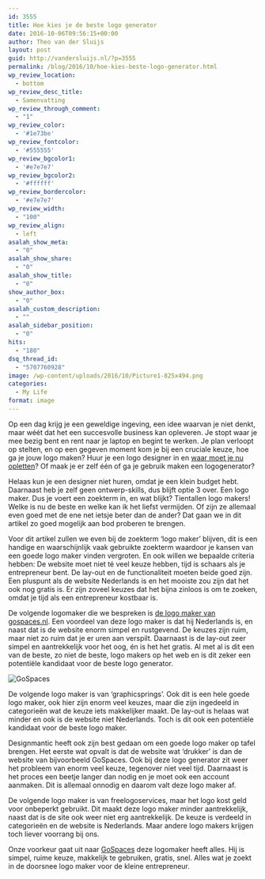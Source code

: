 ```yaml
---
id: 3555
title: Hoe kies je de beste logo generator
date: 2016-10-06T09:56:15+00:00
author: Theo van der Sluijs
layout: post
guid: http://vandersluijs.nl/?p=3555
permalink: /blog/2016/10/hoe-kies-beste-logo-generator.html
wp_review_location:
  - bottom
wp_review_desc_title:
  - Samenvatting
wp_review_through_comment:
  - "1"
wp_review_color:
  - '#1e73be'
wp_review_fontcolor:
  - '#555555'
wp_review_bgcolor1:
  - '#e7e7e7'
wp_review_bgcolor2:
  - '#ffffff'
wp_review_bordercolor:
  - '#e7e7e7'
wp_review_width:
  - "100"
wp_review_align:
  - left
asalah_show_meta:
  - "0"
asalah_show_share:
  - "0"
asalah_show_title:
  - "0"
show_author_box:
  - "0"
asalah_custom_description:
  - ""
asalah_sidebar_position:
  - "0"
hits:
  - "180"
dsq_thread_id:
  - "5707760928"
image: /wp-content/uploads/2016/10/Picture1-825x494.png
categories:
  - My Life
format: image
---
```

Op een dag krijg je een geweldige ingeving, een idee waarvan je niet denkt, maar wéét dat het een succesvolle business kan opleveren. Je stopt waar je mee bezig bent en rent naar je laptop en begint te werken. Je plan verloopt op stelten, en op een gegeven moment kom je bij een cruciale keuze, hoe ga je jouw logo maken? Huur je een logo designer in en [waar moet je nu opletten](http://www.startersinformatiecentrum.nl/logo-en-huisstijl-waar-moet-je-op-letten/)? Of maak je er zelf één of ga je gebruik maken een logogenerator? <!--more-->

Helaas kun je een designer niet huren, omdat je een klein budget hebt. Daarnaast heb je zelf geen ontwerp-skills, dus blijft optie 3 over. Een logo maker. Dus je voert een zoekterm in, en wat blijkt? Tientallen logo makers! Welke is nu de beste en welke kan ik het liefst vermijden. Of zijn ze allemaal even goed met de ene net ietsje beter dan de ander? Dat gaan we in dit artikel zo goed mogelijk aan bod proberen te brengen.

Voor dit artikel zullen we even bij de zoekterm ‘logo maker’ blijven, dit is een handige en waarschijnlijk vaak gebruikte zoekterm waardoor je kansen van een goede logo maker vinden vergroten. En ook willen we bepaalde criteria hebben: De website moet niet té veel keuze hebben, tijd is schaars als je entrepreneur bent. De lay-out en de functionaliteit moeten beide goed zijn. Een pluspunt als de website Nederlands is en het mooiste zou zijn dat het ook nog gratis is. Er zijn zoveel keuzes dat het bijna zinloos is om te zoeken, omdat je tijd als een entrepreneur kostbaar is.

De volgende logomaker die we bespreken is [de logo maker van gospaces.nl](https://gospaces.nl/tools/logo-maker). Een voordeel van deze logo maker is dat hij Nederlands is, en naast dat is de website enorm simpel en rustgevend. De keuzes zijn ruim, maar niet zo ruim dat je er uren aan verspilt. Daarnaast is de lay-out zeer simpel en aantrekkelijk voor het oog, én is het het gratis. Al met al is dit een van de beste, zo niet de beste, logo makers op het web en is dit zeker een potentiële kandidaat voor de beste logo generator.

<img class="aligncenter size-full wp-image-3557" src="/images/2016/10/Picture2.png" alt="GoSpaces" width="940" height="440" srcset="/images/2016/10/Picture2.png 940w, /images/2016/10/Picture2-300x140.png 300w, /images/2016/10/Picture2-768x359.png 768w, /images/2016/10/Picture2-855x400.png 855w" sizes="(max-width: 767px) 89vw, (max-width: 1000px) 54vw, (max-width: 1071px) 543px, 580px" />

De volgende logo maker is van ‘graphicsprings’. Ook dit is een hele goede logo maker, ook hier zijn enorm veel keuzes, maar die zijn ingedeeld in categorieën wat de keuze iets makkelijker maakt. De lay-out is helaas wat minder en ook is de website niet Nederlands. Toch is dit ook een potentiële kandidaat voor de beste logo maker.

Designmantic heeft ook zijn best gedaan om een goede logo maker op tafel brengen. Het eerste wat opvalt is dat de website wat ‘drukker’ is dan de website van bijvoorbeeld GoSpaces. Ook bij deze logo generator zit weer het probleem van enorm veel keuze, tegenover niet veel tijd. Daarnaast is het proces een beetje langer dan nodig en je moet ook een account aanmaken. Dit is allemaal onnodig en daarom valt deze logo maker af.

De volgende logo maker is van freelogoservices, maar het logo kost geld voor onbeperkt gebruikt. Dit maakt deze logo maker minder aantrekkelijk, naast dat is de site ook weer niet erg aantrekkelijk. De keuze is verdeeld in categorieën en de website is Nederlands. Maar andere logo makers krijgen toch liever voorrang bij ons.

Onze voorkeur gaat uit naar [GoSpaces](https://gospaces.nl/) deze logomaker heeft alles. Hij is simpel, ruime keuze, makkelijk te gebruiken, gratis, snel. Alles wat je zoekt in de doorsnee logo maker voor de kleine entrepreneur.